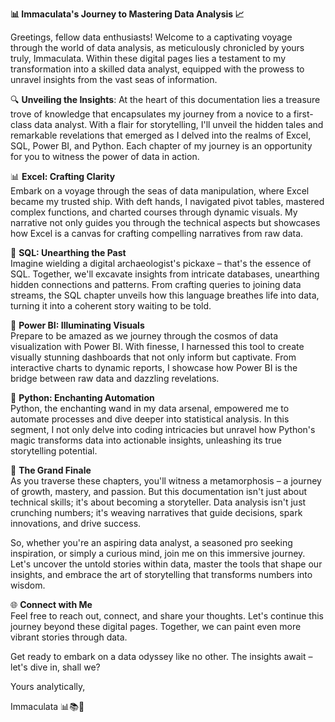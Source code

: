 **📊 Immaculata's Journey to Mastering Data Analysis 📈**

Greetings, fellow data enthusiasts! Welcome to a captivating voyage through the world of data analysis, as meticulously chronicled by yours truly, Immaculata. Within these digital pages lies a testament to my transformation into a skilled data analyst, equipped with the prowess to unravel insights from the vast seas of information.

🔍 **Unveiling the Insights**: At the heart of this documentation lies a treasure trove of knowledge that encapsulates my journey from a novice to a first-class data analyst. With a flair for storytelling, I'll unveil the hidden tales and remarkable revelations that emerged as I delved into the realms of Excel, SQL, Power BI, and Python. Each chapter of my journey is an opportunity for you to witness the power of data in action.

📊 **Excel: Crafting Clarity**  
Embark on a voyage through the seas of data manipulation, where Excel became my trusted ship. With deft hands, I navigated pivot tables, mastered complex functions, and charted courses through dynamic visuals. My narrative not only guides you through the technical aspects but showcases how Excel is a canvas for crafting compelling narratives from raw data.

🔮 **SQL: Unearthing the Past**  
Imagine wielding a digital archaeologist's pickaxe – that's the essence of SQL. Together, we'll excavate insights from intricate databases, unearthing hidden connections and patterns. From crafting queries to joining data streams, the SQL chapter unveils how this language breathes life into data, turning it into a coherent story waiting to be told.

🚀 **Power BI: Illuminating Visuals**  
Prepare to be amazed as we journey through the cosmos of data visualization with Power BI. With finesse, I harnessed this tool to create visually stunning dashboards that not only inform but captivate. From interactive charts to dynamic reports, I showcase how Power BI is the bridge between raw data and dazzling revelations.

🐍 **Python: Enchanting Automation**  
Python, the enchanting wand in my data arsenal, empowered me to automate processes and dive deeper into statistical analysis. In this segment, I not only delve into coding intricacies but unravel how Python's magic transforms data into actionable insights, unleashing its true storytelling potential.

🎉 **The Grand Finale**  
As you traverse these chapters, you'll witness a metamorphosis – a journey of growth, mastery, and passion. But this documentation isn't just about technical skills; it's about becoming a storyteller. Data analysis isn't just crunching numbers; it's weaving narratives that guide decisions, spark innovations, and drive success.

So, whether you're an aspiring data analyst, a seasoned pro seeking inspiration, or simply a curious mind, join me on this immersive journey. Let's uncover the untold stories within data, master the tools that shape our insights, and embrace the art of storytelling that transforms numbers into wisdom.

🌐 **Connect with Me**  
Feel free to reach out, connect, and share your thoughts. Let's continue this journey beyond these digital pages. Together, we can paint even more vibrant stories through data.

Get ready to embark on a data odyssey like no other. The insights await – let's dive in, shall we?

Yours analytically,

Immaculata 📊📚🚀

